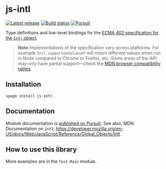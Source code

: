 # js-intl

[![Latest release](http://img.shields.io/github/release/pete-murphy/purescript-js-intl.svg)](https://github.com/pete-murphy/purescript-js-intl/releases)
[![Build status](https://github.com/pete-murphy/purescript-js-intl/workflows/CI/badge.svg?branch=main)](https://github.com/pete-murphy/purescript-js-intl/actions?query=workflow%3ACI+branch%3Amain)
[![Pursuit](https://pursuit.purescript.org/packages/purescript-js-intl/badge)](https://pursuit.purescript.org/packages/purescript-js-intl)

Type definitions and low-level bindings for the [ECMA 402 specification for the `Intl` object](https://tc39.es/ecma402/#intl-object).

> **Note**
> Implementations of the specification vary across platforms. For example `Intl.supportedValuesOf` will return different values when run in Node compared to Chrome or Firefox, etc. Some areas of the API may only have partial support—check the [MDN browser compatibility tables](https://developer.mozilla.org/en-US/docs/Web/JavaScript/Reference/Global_Objects/Intl#browser_compatibility).

## Installation

```
spago install js-intl
```

## Documentation

Module documentation is [published on Pursuit](http://pursuit.purescript.org/packages/purescript-js-intl).
See also, MDN Documentation on `Intl`: https://developer.mozilla.org/en-US/docs/Web/JavaScript/Reference/Global_Objects/Intl.

## How to use this library

<!-- EXAMPLE -->

More examples are in the `Test.Main` module.
